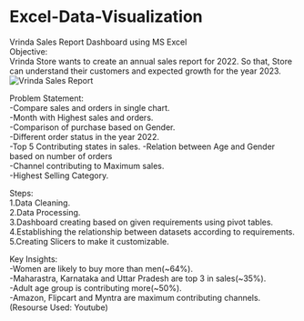 # Excel-Data-Visualization
Vrinda Sales Report Dashboard using MS Excel                                                                                                                              
Objective:                                                                                                                                                                
Vrinda Store wants to create an annual sales report for 2022. So that, Store can understand their customers and expected growth for the year 2023.                     ![Vrinda Sales Report](https://github.com/Abhisheksabha/Excel-Data-Visualization/assets/129185540/b71a6880-df65-451f-871d-6a097b7f9e8b)   

Problem Statement:                                                                                                                                                        
-Compare sales and orders in single chart.                                                                                                                                
-Month with Highest sales and orders.                                                                                                                                    
-Comparison of purchase based on Gender.                                                                                                                                 
-Different order status in the year 2022.                                                                                                                                
-Top 5 Contributing states in sales. 
-Relation between Age and Gender based on number of orders                                                                                                             
-Channel contributing to Maximum sales.                                                                                                                                
-Highest Selling Category.

Steps:                                                                                                                                                                 
1.Data Cleaning.                                                                                                                                                       
2.Data Processing.                                                                                                                                                     
3.Dashboard creating based on given requirements using pivot tables.                                                                                                  
4.Establishing the relationship between datasets according to requirements.                                                                                            
5.Creating Slicers to make it customizable.                                                                                                                            

Key Insights:                                                                                                                                                          
-Women are likely to buy more than men(~64%).                                                                                                                          
-Maharastra, Karnataka and Uttar Pradesh are top 3  in sales(~35%).                                                                                                  
-Adult age group is contributing more(~50%).                                                                                                                           
-Amazon, Flipcart and Myntra are maximum contributing channels.                                                                                                                                    
(Resourse Used: Youtube)


